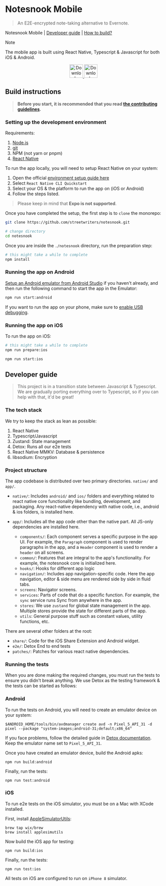# Notesnook Mobile

> An E2E-encrypted note-taking alternative to Evernote.

Notesnook Mobile | <a href="#developer-guide">Developer guide</a> | <a href="#build-instructions">How to build?</a>

> [!NOTE]
>
> The mobile app is built using React Native, Typescript & Javascript for both iOS & Android.

<p align="center">
    <a href="https://play.google.com/store/apps/details?id=com.streetwriters.notesnook">
    <img alt="Download on Google Play" src="https://play.google.com/intl/en_us/badges/images/badge_new.png" height=43>
    </a>
    <a href="https://apps.apple.com/us/app/notesnook-take-private-notes/id1544027013">
    <img alt="Download on App Store" src="https://user-images.githubusercontent.com/7317008/43209852-4ca39622-904b-11e8-8ce1-cdc3aee76ae9.png" height=43>
    </a>
</p>

## Build instructions

> **Before you start, it is recommended that you read [the contributing guidelines](/CONTRIBUTING.md).**

### Setting up the development environment

Requirements:

1. [Node.js](https://nodejs.org/en/download/)
2. [git](https://git-scm.com/downloads)
3. NPM (not yarn or pnpm)
4. [React Native](https://reactnative.dev/docs/environment-setup)

To run the app locally, you will need to setup React Native on your system:

1. Open the official [environment setup guide here](https://reactnative.dev/docs/environment-setup)
2. Select `React Native CLI Quickstart`
3. Select your OS & the platform to run the app on (iOS or Android)
4. Follow the steps listed.

> Please keep in mind that **Expo is not supported**.

Once you have completed the setup, the first step is to `clone` the monorepo:

```bash
git clone https://github.com/streetwriters/notesnook.git

# change directory
cd notesnook
```

Once you are inside the `./notesnook` directory, run the preparation step:

```bash
# this might take a while to complete
npm install
```

### Running the app on Android

[Setup an Android emulator from Android Studio](https://developer.android.com/studio/run/managing-avds) if you haven't already, and then run the following command to start the app in the Emulator:

```bash
npm run start:android
```

If you want to run the app on your phone, make sure to [enable USB debugging](https://developer.android.com/studio/debug/dev-options).

### Running the app on iOS

To run the app on iOS:

```bash
# this might take a while to complete
npm run prepare:ios

npm run start:ios
```

## Developer guide

> This project is in a transition state between Javascript & Typescript. We are gradually porting everything over to Typescript, so if you can help with that, it'd be great!

### The tech stack

We try to keep the stack as lean as possible:

1. React Native
2. Typescript/Javascript
3. Zustand: State management
4. Detox: Runs all our e2e tests
5. React Native MMKV: Database & persistence
6. libsodium: Encryption

### Project structure

The app codebase is distributed over two primary directories. `native/` and `app/`.

- `native/`: Includes `android/` and `ios/` folders and everything related to react native core functionality like bundling, development, and packaging. Any react-native dependency with native code, i.e., android & ios folders, is installed here.

- `app/`: Includes all the app code other than the native part. All JS-only dependencies are installed here.
  - `components/`: Each component serves a specific purpose in the app UI. For example, the `Paragraph` component is used to render paragraphs in the app, and a `Header` component is used to render a `header` on all screens.
  - `common/`: Features that are integral to the app's functionality. For example, the notesnook core is initialized here.
  - `hooks/`: Hooks for different app logic
  - `navigation/`: Includes app navigation-specific code. Here the app navigation, editor & side menu are rendered side by side in fluid tabs.
  - `screens`: Navigator screens.
  - `services`: Parts of code that do a specific function. For example, the `sync` service runs Sync from anywhere in the app.
  - `stores`: We use `zustand` for global state management in the app. Multiple stores provide the state for different parts of the app.
  - `utils`: General purpose stuff such as constant values, utility functions, etc.

There are several other folders at the root:

- `share/`: Code for the iOS Share Extension and Android widget.
- `e2e/`: Detox End to end tests
- `patches/`: Patches for various react native dependencies.

### Running the tests

When you are done making the required changes, you must run the tests to ensure you didn't break anything. We use Detox as the testing framework & the tests can be started as follows:

### Android

To run the tests on Android, you will need to create an emulator device on your system:

```
$ANDROID_HOME/tools/bin/avdmanager create avd -n Pixel_5_API_31 -d pixel --package "system-images;android-31;default;x86_64"
```

If you face problems, follow the detailed guide in [Detox documentation](https://wix.github.io/Detox/docs/introduction/android-dev-env). Keep the emulator name set to `Pixel_5_API_31`.

Once you have created an emulator device, build the Android apks:

```
npm run build:android
```

Finally, run the tests:

```
npm run test:android
```

### iOS

To run e2e tests on the iOS simulator, you must be on a Mac with XCode installed.

First, install [AppleSimulatorUtils](https://github.com/wix/AppleSimulatorUtils):

```
brew tap wix/brew
brew install applesimutils
```

Now build the iOS app for testing:

```
npm run build:ios
```

Finally, run the tests:

```
npm run test:ios
```

All tests on iOS are configured to run on `iPhone 8` simulator.
